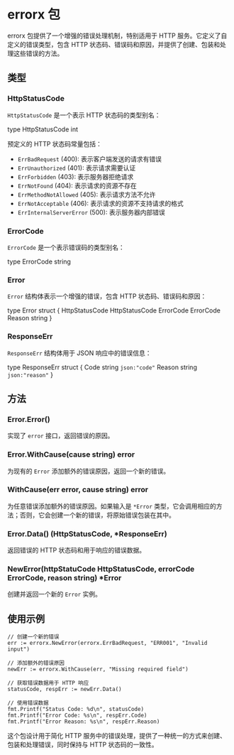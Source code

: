 # errorx 包

errorx 包提供了一个增强的错误处理机制，特别适用于 HTTP 服务。它定义了自定义的错误类型，包含 HTTP 状态码、错误码和原因，并提供了创建、包装和处理这些错误的方法。

## 类型

### HttpStatusCode

`HttpStatusCode` 是一个表示 HTTP 状态码的类型别名：

type HttpStatusCode int

预定义的 HTTP 状态码常量包括：

- `ErrBadRequest` (400): 表示客户端发送的请求有错误
- `ErrUnauthorized` (401): 表示请求需要认证
- `ErrForbidden` (403): 表示服务器拒绝请求
- `ErrNotFound` (404): 表示请求的资源不存在
- `ErrMethodNotAllowed` (405): 表示请求方法不允许
- `ErrNotAcceptable` (406): 表示请求的资源不支持请求的格式
- `ErrInternalServerError` (500): 表示服务器内部错误

### ErrorCode

`ErrorCode` 是一个表示错误码的类型别名：

type ErrorCode string

### Error

`Error` 结构体表示一个增强的错误，包含 HTTP 状态码、错误码和原因：

type Error struct {
    HttpStatusCode HttpStatusCode
    ErrorCode      ErrorCode
    Reason         string
}

### ResponseErr

`ResponseErr` 结构体用于 JSON 响应中的错误信息：

type ResponseErr struct {
    Code   string `json:"code"`
    Reason string `json:"reason"`
}

## 方法

### Error.Error()

实现了 `error` 接口，返回错误的原因。

### Error.WithCause(cause string) error

为现有的 `Error` 添加额外的错误原因，返回一个新的错误。

### WithCause(err error, cause string) error

为任意错误添加额外的错误原因。如果输入是 `*Error` 类型，它会调用相应的方法；否则，它会创建一个新的错误，将原始错误包装在其中。

### Error.Data() (HttpStatusCode, *ResponseErr)

返回错误的 HTTP 状态码和用于响应的错误数据。

### NewError(httpStatuCode HttpStatusCode, errorCode ErrorCode, reason string) *Error

创建并返回一个新的 `Error` 实例。

## 使用示例
```golang
// 创建一个新的错误
err := errorx.NewError(errorx.ErrBadRequest, "ERR001", "Invalid input")

// 添加额外的错误原因
newErr := errorx.WithCause(err, "Missing required field")

// 获取错误数据用于 HTTP 响应
statusCode, respErr := newErr.Data()

// 使用错误数据
fmt.Printf("Status Code: %d\n", statusCode)
fmt.Printf("Error Code: %s\n", respErr.Code)
fmt.Printf("Error Reason: %s\n", respErr.Reason)
```

这个包设计用于简化 HTTP 服务中的错误处理，提供了一种统一的方式来创建、包装和处理错误，同时保持与 HTTP 状态码的一致性。